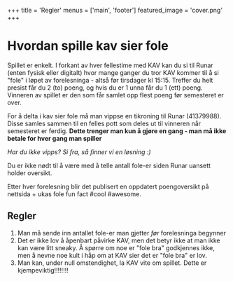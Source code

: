 +++
title = 'Regler'
menus = ['main', 'footer']
featured_image = 'cover.png'
+++
# Hvordan spille kav sier fole
Spillet er enkelt. I forkant av hver fellestime med KAV kan du si til Runar (enten fysisk eller digitalt) hvor mange ganger du tror KAV kommer til å si "fole" i løpet av forelesninga - altså før tirsdager kl 15:15. Treffer du helt presist får du 2 (to) poeng, og hvis du er 1 unna får du 1 (ett) poeng.  Vinneren av spillet er den som får samlet opp flest poeng før semesteret er over.

For å delta i kav sier fole må man vippse en tikroning til Runar (41379988). Disse samles sammen til en felles pott som deles ut til vinneren når semesteret er ferdig. **Dette trenger man kun å gjøre en gang - man må ikke betale for hver gang man spiller**

*Har du ikke vipps? Si fra, så finner vi en løsning :)*

Du er ikke nødt til å være med å telle antall fole-er siden Runar uansett holder oversikt.

Etter hver forelesning blir det publisert en oppdatert poengoversikt på nettsida + ukas fole fun fact #cool #awesome.
## Regler
1. Man må sende inn antallet fole-er man gjetter *før* forelesninga begynner
2. Det er ikke lov å åpenbart påvirke KAV, men det betyr ikke at man ikke kan være litt sneaky. Å spørre om noe er "fole bra" godkjennes ikke, men å nevne noe kult i håp om at KAV sier det er "fole bra" er lov.
3. Man kan, under null omstendighet, la KAV vite om spillet. Dette er kjempeviktig!!!!!!!!
 
